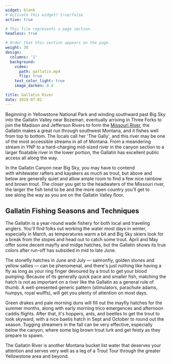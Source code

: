 ```yaml
---
widget: blank
# Activate this widget? true/false
active: true

# This file represents a page section.
headless: true

# Order that this section appears on the page.
weight: 30
design:
  columns: '1'
  background:
    video:
      path: gallatin.mp4
      flip: true
    text_color_light: true
    image_darken: 0.4

title: Gallatin River
date: 2019-07-01
---
```


Beginning in Yellowstone National Park and winding southward past Big Sky into the Gallatin Valley near Bozeman, eventually arriving in Three Forks to join the Madison and Jefferson Rivers to form the [Missouri River](#missouri-river), the Gallatin makes a great run through southwest Montana, and it fishes well from top to bottom. The locals call her 'The Gally', and this river may be one of the most accessible streams in all of Montana. From a meandering stream in YNP to a hard-charging mid-sized river in the canyon section to a larger floatable river in the lower portion, the Gallatin has excellent public access all along the way.

In the Gallatin Canyon near Big Sky, you may have to contend with whitewater rafters and kayakers as much as trout, but above and below are generally quiet and allow ample room to find a few nice rainbow and brown trout. The closer you get to the headwaters of the Missouri river, the larger the fish tend to be and the more open country you'll get to see along the way as you are on the Gallatin Valley floor.

## Gallatin Fishing Seasons and Techniques

The Gallatin is a year-round wade fishery for both local and traveling anglers. You'll find folks out working the water most days in winter, especially in March, as temperatures warm a bit and Big Sky skiers look for a break from the slopes and head out to catch some trout. April and May offer some decent mayfly and midge hatches, but the Gallatin shows its true colors after run-off has subsided in mid to late June.

The stonefly hatches in June and July — salmonfly, golden stones and yellow sallies — can be phenomenal, and there's just nothing like having a fly as long as your ring finger devoured by a trout to get your blood pumping. Because of its generally quick pace and smaller fish, matching the hatch is not as important on a river like the Gallatin as a general rule of thumb. A well-presented generic pattern (stimulators, parachute adams, humpys, royal wulffs), will get you plenty of attention on most days.

Green drakes and pale morning duns will fill out the mayfly hatches for the summer months, along with early morning trico emergences and afternoon caddis flights. After that, it's hoppers, ants, and beetles to get the trout to look skyward, with a nice baetis hatch in Sept and October to round out the season. Tugging streamers in the fall can be very effective, especially below the canyon, where some big brown trout lurk and get feisty as they prepare to spawn.

The Gallatin River is another Montana bucket list water that deserves your attention and serves very well as a leg of a Trout Tour through the greater Yellowstone area and beyond.

